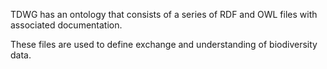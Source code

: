 TDWG has an ontology that consists of a series of RDF and OWL files with associated documentation.

These files are used to define exchange and understanding of biodiversity data.